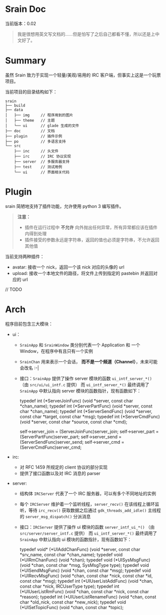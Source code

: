 Srain Doc
=========
当前版本：0.02

> 我是很想用英文写文档的……但是怕写了之后自己都看不懂，所以还是上中文好了。 

# Summary
虽然 Srain 致力于实现一个轻量/美观/易用的 IRC 客户端，但事实上这是一个玩票项目。

当前项目的目录结构如下：

    srain
    ├── build
    ├── data
    │   ├── img     // 程序用到的图片
    │   ├── theme   // 主题
    │   └── ui      // glade 生成的文件
    ├── doc         // 文档
    ├── plugin      // 插件示例
    ├── po          // 多语言支持
    └── src
        ├── inc     // 头文件
        ├── irc     // IRC 协议实现
        ├── server  // 多服务器支持
        ├── test    // 测试用例
        └── ui      // 界面相关代码


# Plugin
srain 简陋地支持了插件功能，允许使用 python 3 编写插件。

> **注意：**
> - 插件在运行过程中 **不允许** 向外抛出任何异常，所有异常都应该在插件内得到处理
> - 插件接受的参数永远是字符串，返回的值也必须是字符串，不允许返回其他值

当前支持两种插件：

- avatar: 接收一个 nick，返回一个该 nick 对应的头像的 url
- upload: 接收一个本地文件的路径，将文件上传到指定的 pastebin 并返回对应的 url

// TODO

# Arch
程序目前包含三大模块：

- ui：
    - `SrainApp` 和 `SrainWindow` 类分别代表一个 Application 和 一个 Window，在程序中有且只有一个实例
    - `SrainChan` 用来表示一个会话， **而不是一个频道（Channel）**，未来可能会改名 :-|
    - 接口：`SrainApp` 提供了操作 server 模块的函数 `ui_intf_server_*()` （由 `src/ui/ui_intf.c` 提供）
        而 `ui_intf_server_*()` 最终调用了 `SrainApp` 中默认指向 server 模块的函数指针，现有函数如下：

        typedef int (*ServerJoinFunc) (void *server, const char *chan_name);
        typedef int (*ServerPartFunc) (void *server, const char *chan_name);
        typedef int (*ServerSendFunc) (void *server, const char *target, const char *msg);
        typedef int (*ServerCmdFunc) (void *server, const char *source, const char *cmd);

        self->server_join = (ServerJoinFunc)server_join;
        self->server_part = (ServerPartFunc)server_part;
        self->server_send = (ServerSendFunc)server_send;
        self->server_cmd = (ServerCmdFunc)server_cmd;

- irc:
    - 对 RFC 1459 所规定的 client 协议的部分实现
    - 提供了接口函数以及对 IRC 消息的 parser

- server:
    - 结构体 `IRCServer` 代表了一个 IRC 服务器，可以有多个不同地址的实例
    - 每个 `IRCServer` 维护着一个监听线程，`server_recv()` 在该线程上循环监听，等待 `irc_recv()` 获取数据之后通过
        `gdk_threads_add_idle()` 主线程的  `server_msg_dispatch()` 分派消息
    - 接口：`IRCServer` 提供了操作 ui 模块的函数 `server_intf_ui_*()` （由 `src/server/server_intf.c` 提供）
        而 `ui_intf_server_*()` 最终调用了 `SrainApp` 中默认指向 ui 模块的函数指针，现有函数如下：

        typedef void* (*UIAddChanFunc) (void *server, const char *srv_name, const char *chan_name);
        typedef void (*UIRmChanFunc) (void *chan);
        typedef void (*UISysMsgFunc) (void *chan, const char *msg, SysMsgType type);
        typedef void (*UISendMsgFunc) (void *chan, const char *msg);
        typedef void (*UIRecvMsgFunc) (void *chan, const char *nick, const char *id, const char *msg);
        typedef int (*UIUserListAddFunc) (void *chan, const char *nick, IRCUserType type);
        typedef int (*UIUserListRmFunc) (void *chan, const char *nick, const char *reason);
        typedef int (*UIUserListRenameFunc) (void *chan, const char *old_nick, const char *new_nick);
        typedef void (*UISetTopicFunc) (void *chan, const char *topic);
